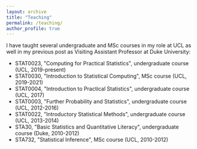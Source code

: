 ```yaml
---
layout: archive
title: "Teaching"
permalink: /teaching/
author_profile: true
---
```


I have taught several undergraduate and MSc courses in my role at UCL as well in my previous post as Visiting Assistant Professor at Duke University: 

* STAT0023, "Computing for Practical Statistics", undergraduate course (UCL, 2019-present)
* STAT0030, "Introduction to Statistical Computing", MSc course (UCL, 2019-2021)
* STAT0004, "Introduction to Practical Statistics", undergraduate course (UCL, 2017)
* STAT0003, "Further Probability and Statistics", undergraduate course (UCL, 2012-2016)
* STAT0022, "Introductory Statistical Methods", undergraduate course (UCL, 2013-2014)
* STA30, "Basic Statistics and Quantitative Literacy", undergraduate course (Duke, 2010-2012)
* STA732, "Statistical Inference", MSc course (UCL, 2010-2012) 

